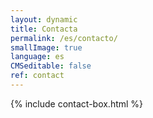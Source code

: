 ```yaml
---
layout: dynamic
title: Contacta
permalink: /es/contacto/
smallImage: true
language: es
CMSeditable: false
ref: contact
---
```

{% include contact-box.html %}
